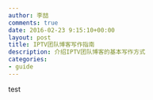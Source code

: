 ```yaml
---
author: 李喆
comments: true
date: 2016-02-23 9:15:10+00:00
layout: post
title: IPTV团队博客写作指南
description: 介绍IPTV团队博客的基本写作方式
categories:
- guide
---
```

test

